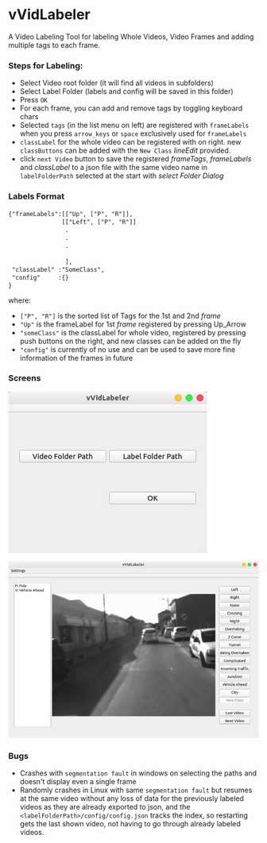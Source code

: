 # vVidLabeler
A Video Labeling Tool for labeling Whole Videos, Video Frames and adding multiple tags to each frame.


### Steps for Labeling:
* Select Video root folder (it will find all videos in subfolders)
* Select Label Folder (labels and config will be saved in this folder)
* Press `OK`
* For each frame, you can add and remove tags by toggling keyboard chars
* Selected `tags` (in the list menu on left) are registered with `frameLabels` when you press `arrow_keys` or `space` exclusively used for `frameLabels`
* `classLabel` for the whole video can be registered with on right. new `classButtons` can be added with the `New Class` *lineEdit* provided.
* click `next Video` button to save the registered *frameTags*, *frameLabels* and *classLabel* to a json file with the same video name in `labelFolderPath` selected at the start with *select Folder Dialog*
  

### Labels Format
```
{"frameLabels":[["Up", ["P", "R"]],
               [["Left", ["P", "R"]]
                .
                .
                .

                ],
 "classLabel" :"SomeClass",
 "config"     :{}
}
```
where:
* `["P", "R"]` is the sorted list of Tags for the 1st and 2nd *frame*
* `"Up"` is the frameLabel for 1st *frame* registered by pressing Up_Arrow
* `"someClass"` is the classLabel for whole video, registered by pressing push buttons on the right, and new classes can be added on the fly
* `"config"` is currently of no use and can be used to save more fine information of the frames in future
  
### Screens
![First Screen](images/screen1.png)

![Annotation Window](images/screen2.png)


### Bugs
* Crashes with `segmentation fault` in windows on selecting the paths and doesn't display even a single frame
* Randomly crashes in Linux with same `segmentation fault` but resumes at the same video without any loss of data for the previously labeled videos as they are already exported to json, and the `<labelFolderPath>/config/config.json` tracks the index, so restarting gets the last shown video, not having to go through already labeled videos.